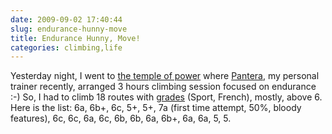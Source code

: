 ```yaml
---
date: 2009-09-02 17:40:44
slug: endurance-hunny-move
title: Endurance Hunny, Move!
categories: climbing,life
---
```


Yesterday night, I went to [the temple of power](http://www.castle-climbing.co.uk/) where [Pantera](http://www.flickr.com/photos/mloskot/tags/pantera), my personal trainer recently, arranged 3 hours climbing session focused on endurance :-) So, I had to climb 18 routes with [grades](http://www.rockfax.com/publications/grades.html) (Sport, French), mostly, above 6. Here is the list: 6a, 6b+, 6c, 5+, 5+, 7a (first time attempt, 50%, bloody features), 6c, 6c, 6a, 6c, 6b, 6b, 6a, 6b+, 6a, 6a, 5, 5.
